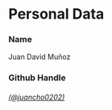 # Personal Data

### Name

Juan David Muñoz

### Github Handle

###### [(@juancho0202)](https://github.com/juancho0202)
